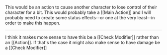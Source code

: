 This would be an action to cause another character to lose control of their character for a bit. This would probably take a [[Main Action]] and I will probably need to create some status effects--or one at the very least--in order to make this happen.

---

I think it makes more sense to have this be a [[Check Modifier]] rather than an [[Action]]. If that's the case it might also make sense to have damage be a [[Check Modifier]]